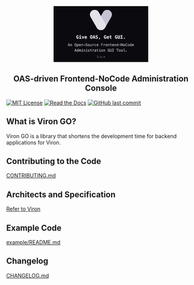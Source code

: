 <div align="center">
  <img src="./arts/title.png" style="width:50%;" />
</div>

<h2 align="center">OAS-driven Frontend-NoCode Administration Console</h2>

[![MIT License](http://img.shields.io/badge/license-MIT-blue.svg?style=flat)](LICENSE)
[![Read the Docs](https://img.shields.io/readthedocs/pip.svg)](https://discovery.viron.plus/docs/introduction/)
[![GitHub last commit](https://img.shields.io/github/last-commit/cam-inc/viron.svg)]()

## What is Viron GO?

Viron GO is a library that shortens the development time for backend applications for Viron.

## Contributing to the Code

[CONTRIBUTING.md](./CONTRIBUTING.md)

## Architects and Specification

[Refer to Viron](https://github.com/cam-inc/viron)

## Example Code

[example/README.md](./example/README.md)

## Changelog

[CHANGELOG.md](./CHANGELOG.md)
